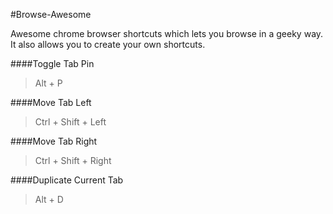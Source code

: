 #Browse-Awesome

Awesome chrome browser shortcuts which lets you browse in a geeky way. It also allows you to create your own shortcuts.


####Toggle Tab Pin
> Alt + P

####Move Tab Left
> Ctrl + Shift + Left

####Move Tab Right
> Ctrl + Shift + Right

####Duplicate Current Tab
> Alt + D